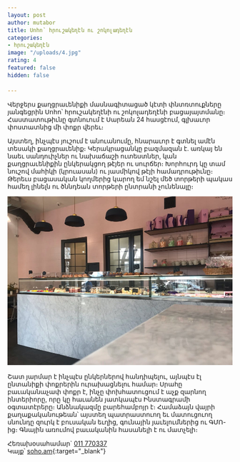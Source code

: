 ```yaml
---
layout: post
author: mutabor
title: Սոհո՝ հրուշակեղէն ու շոկոլադեղէն
categories:
- հրուշակեղէն
image: "/uploads/4.jpg"
rating: 4
featured: false
hidden: false

---
```

Վերջերս քաղցրաւենիքի մասնագիտացած կէտի փնտռտուքները յանգեցրին Սոհո՝ հրուշակեղէնի ու շոկոլադեղէնի բացայայտմանը։ Հաստատութիւնը գտնուում է Սարեան 24 հասցէում, գլխաւոր փոստատնից մի փոքր վերեւ։

Այստեղ, ինչպէս յուշում է անուանումը, հնարաւոր է գտնել ամէն տեսակի քաղցրաւենիք։ Կերակրացանկը բազմազան է. առկայ են նաեւ սանդուիչներ ու նախաճաշի ուտեստներ, կան քաղցրաւենիքին ընկերակցող թէյեր ու սուրճեր։ Խորհուրդ կը տամ նուշով մահիկի (կրուասան) ու յասմիկով թէյի համադրութիւնը։ Թերեւս բացասական կողմերից կարող եմ նշել մեծ տորթերի պակաս համեղ լինելն ու ծննդեան տորթերի ընտրանի չունենալը։ 

![](/uploads/2.jpg)

Շատ յարմար է ինչպէս ընկերներով հանդիպելու, այնպէս էլ ընտանիքի փոքրերին ուրախացնելու համար։ Սրահը բաւականաչափ փոքր է, ինչը փոխհատուցում է աչք զարնող ինտերիորը, որը կը հաւանեն յատկապէս Ինստագրամի օգտատէրերը։ Անձնակազմը բարեհամբոյր է։ Համաձայն վայրի քաղաքականութեան՝ այստեղ պատրաստուող եւ մատուցուող սնունդը զուրկ է բուսական եւղից, գունային յաւելումներից ու ԳՄՈ-ից։ Գնային առումով բաւականին հասանելի է ու մատչելի։

Հեռախօսահամար\` [011 770337](tel:+37411770337)  
Կայք՝ [soho.am](http://soho.am){:target="_blank"}
